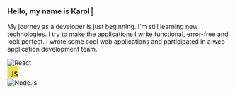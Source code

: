 ### Hello, my name is Karol👋

My journey as a developer is just beginning. I'm still learning new technologies. I try to make the applications I write functional, error-free and look perfect.
I wrote some cool web applications and participated in a web application development team.

<p>
<img src="https://upload.wikimedia.org/wikipedia/commons/thumb/a/a7/React-icon.svg/512px-React-icon.svg.png" height="25" alt="React"/><br>
<img src="https://github.com/voodootikigod/logo.js/blob/master/js.png" height="25" alt="Javascript"/><br>
<img src="https://icon-library.com/images/node-js-icon/node-js-icon-29.jpg" height="25" alt="Node.js"/><br>
</p>
<!--
**karollion/karollion** is a ✨ _special_ ✨ repository because its `README.md` (this file) appears on your GitHub profile.

Here are some ideas to get you started:

- 🔭 I’m currently working on ...
- 🌱 I’m currently learning ...
- 👯 I’m looking to collaborate on ...
- 🤔 I’m looking for help with ...
- 💬 Ask me about ...
- 📫 How to reach me: ...
- 😄 Pronouns: ...
- ⚡ Fun fact: ...
-->
